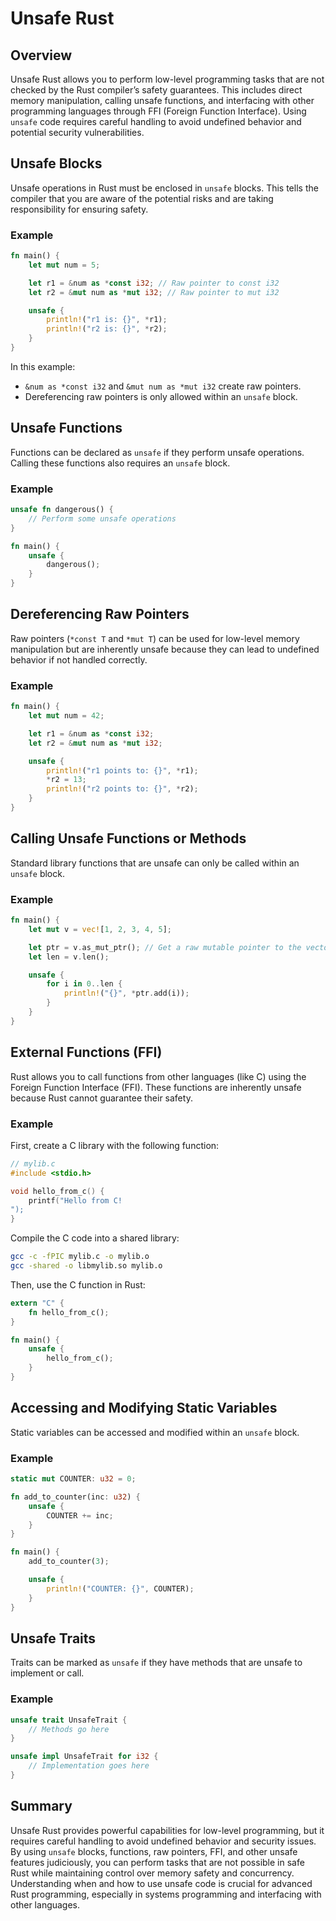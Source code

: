 # Unsafe Rust

## Overview

Unsafe Rust allows you to perform low-level programming tasks that are not checked by the Rust compiler’s safety guarantees. This includes direct memory manipulation, calling unsafe functions, and interfacing with other programming languages through FFI (Foreign Function Interface). Using `unsafe` code requires careful handling to avoid undefined behavior and potential security vulnerabilities.

## Unsafe Blocks

Unsafe operations in Rust must be enclosed in `unsafe` blocks. This tells the compiler that you are aware of the potential risks and are taking responsibility for ensuring safety.

### Example

```rust
fn main() {
    let mut num = 5;

    let r1 = &num as *const i32; // Raw pointer to const i32
    let r2 = &mut num as *mut i32; // Raw pointer to mut i32

    unsafe {
        println!("r1 is: {}", *r1);
        println!("r2 is: {}", *r2);
    }
}
```

In this example:

- `&num as *const i32` and `&mut num as *mut i32` create raw pointers.
- Dereferencing raw pointers is only allowed within an `unsafe` block.

## Unsafe Functions

Functions can be declared as `unsafe` if they perform unsafe operations. Calling these functions also requires an `unsafe` block.

### Example

```rust
unsafe fn dangerous() {
    // Perform some unsafe operations
}

fn main() {
    unsafe {
        dangerous();
    }
}
```

## Dereferencing Raw Pointers

Raw pointers (`*const T` and `*mut T`) can be used for low-level memory manipulation but are inherently unsafe because they can lead to undefined behavior if not handled correctly.

### Example

```rust
fn main() {
    let mut num = 42;

    let r1 = &num as *const i32;
    let r2 = &mut num as *mut i32;

    unsafe {
        println!("r1 points to: {}", *r1);
        *r2 = 13;
        println!("r2 points to: {}", *r2);
    }
}
```

## Calling Unsafe Functions or Methods

Standard library functions that are unsafe can only be called within an `unsafe` block.

### Example

```rust
fn main() {
    let mut v = vec![1, 2, 3, 4, 5];

    let ptr = v.as_mut_ptr(); // Get a raw mutable pointer to the vector's buffer
    let len = v.len();

    unsafe {
        for i in 0..len {
            println!("{}", *ptr.add(i));
        }
    }
}
```

## External Functions (FFI)

Rust allows you to call functions from other languages (like C) using the Foreign Function Interface (FFI). These functions are inherently unsafe because Rust cannot guarantee their safety.

### Example

First, create a C library with the following function:

```c
// mylib.c
#include <stdio.h>

void hello_from_c() {
    printf("Hello from C!
");
}
```

Compile the C code into a shared library:

```sh
gcc -c -fPIC mylib.c -o mylib.o
gcc -shared -o libmylib.so mylib.o
```

Then, use the C function in Rust:

```rust
extern "C" {
    fn hello_from_c();
}

fn main() {
    unsafe {
        hello_from_c();
    }
}
```

## Accessing and Modifying Static Variables

Static variables can be accessed and modified within an `unsafe` block.

### Example

```rust
static mut COUNTER: u32 = 0;

fn add_to_counter(inc: u32) {
    unsafe {
        COUNTER += inc;
    }
}

fn main() {
    add_to_counter(3);

    unsafe {
        println!("COUNTER: {}", COUNTER);
    }
}
```

## Unsafe Traits

Traits can be marked as `unsafe` if they have methods that are unsafe to implement or call.

### Example

```rust
unsafe trait UnsafeTrait {
    // Methods go here
}

unsafe impl UnsafeTrait for i32 {
    // Implementation goes here
}
```

## Summary

Unsafe Rust provides powerful capabilities for low-level programming, but it requires careful handling to avoid undefined behavior and security issues. By using `unsafe` blocks, functions, raw pointers, FFI, and other unsafe features judiciously, you can perform tasks that are not possible in safe Rust while maintaining control over memory safety and concurrency. Understanding when and how to use unsafe code is crucial for advanced Rust programming, especially in systems programming and interfacing with other languages.

